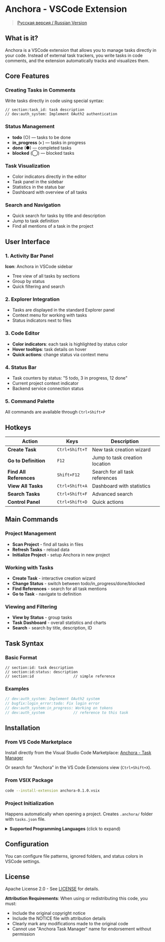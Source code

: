 # Anchora - VSCode Extension

> [Русская версия / Russian Version](doc/README_RU_VSCODE.md)

## What is it?

Anchora is a VSCode extension that allows you to manage tasks directly in your code. Instead of external task trackers, you write tasks in code comments, and the extension automatically tracks and visualizes them.

## Core Features

### Creating Tasks in Comments
Write tasks directly in code using special syntax:
```
// section:task_id: task description
// dev:auth_system: Implement OAuth2 authentication
```

### Status Management
- **todo** (○) — tasks to be done
- **in_progress** (◐) — tasks in progress  
- **done** (●) — completed tasks
- **blocked** (◯) — blocked tasks

### Task Visualization
- Color indicators directly in the editor
- Task panel in the sidebar
- Statistics in the status bar
- Dashboard with overview of all tasks

### Search and Navigation
- Quick search for tasks by title and description
- Jump to task definition
- Find all mentions of a task in the project

## User Interface

### 1. Activity Bar Panel
**Icon**: Anchora in VSCode sidebar
- Tree view of all tasks by sections
- Group by status
- Quick filtering and search

### 2. Explorer Integration
- Tasks are displayed in the standard Explorer panel
- Context menu for working with tasks
- Status indicators next to files

### 3. Code Editor
- **Color indicators**: each task is highlighted by status color
- **Hover tooltips**: task details on hover
- **Quick actions**: change status via context menu

### 4. Status Bar
- Task counters by status: "5 todo, 3 in progress, 12 done"
- Current project context indicator
- Backend service connection status

### 5. Command Palette
All commands are available through `Ctrl+Shift+P`

## Hotkeys

| Action | Keys | Description |
|--------|------|-------------|
| **Create Task** | `Ctrl+Shift+T` | New task creation wizard |
| **Go to Definition** | `F12` | Jump to task creation location |
| **Find All References** | `Shift+F12` | Search for all task references |
| **View All Tasks** | `Ctrl+Shift+A` | Dashboard with statistics |
| **Search Tasks** | `Ctrl+Shift+F` | Advanced search |
| **Control Panel** | `Ctrl+Shift+D` | Quick actions |

## Main Commands

### Project Management
- **Scan Project** - find all tasks in files
- **Refresh Tasks** - reload data
- **Initialize Project** - setup Anchora in new project

### Working with Tasks
- **Create Task** - interactive creation wizard
- **Change Status** - switch between todo/in_progress/done/blocked
- **Find References** - search for all task mentions
- **Go to Task** - navigate to definition

### Viewing and Filtering
- **View by Status** - group tasks
- **Task Dashboard** - overall statistics and charts
- **Search** - search by title, description, ID

## Task Syntax

### Basic Format
```
// section:id: task description
// section:id:status: description
// section:id                  // simple reference
```

### Examples
```rust
// dev:auth_system: Implement OAuth2 system
// bugfix:login_error:todo: Fix login error
// dev:auth_system:in_progress: Working on tokens
// dev:auth_system             // reference to this task
```

## Installation

### From VS Code Marketplace
Install directly from the Visual Studio Code Marketplace:
[Anchora - Task Manager](https://marketplace.visualstudio.com/items?itemName=vremyavnikuda.anchora)

Or search for "Anchora" in the VS Code Extensions view (`Ctrl+Shift+X`).

### From VSIX Package
```bash
code --install-extension anchora-0.1.0.vsix
```

### Project Initialization
Happens automatically when opening a project. Creates `.anchora/` folder with `tasks.json` file.

<details>
<summary><strong>Supported Programming Languages</strong> (click to expand)</summary>

### Anchora supports a wide range of programming languages:

- Rust (.rs), C (.c), C++ (.cpp, .cc, .cxx), C# (.cs), Go (.go)
- JavaScript (.js), TypeScript (.ts), JSX (.jsx), TSX (.tsx)
- HTML (.html), CSS (.css), SCSS (.scss), SASS (.sass), LESS (.less)
- Vue (.vue), Svelte (.svelte)
- Python (.py), Java (.java), PHP (.php), Ruby (.rb)
- Shell (.sh), PowerShell (.ps1), Batch (.bat, .cmd)
- Swift (.swift), Kotlin (.kt), Dart (.dart)
- Objective-C (.m, .mm)
- Haskell (.hs), F# (.fs), OCaml (.ml), Clojure (.clj), Elm (.elm)
- Java (.java), Kotlin (.kt), Scala (.scala), Clojure (.clj)
- Julia (.jl), R (.r), Lua (.lua), Perl (.pl, .pm)
- Erlang (.erl), Elixir (.ex, .exs)
- Docker (.dockerfile), Terraform (.tf), HCL (.hcl)
- YAML (.yaml, .yml), TOML (.toml), JSON (.json), XML (.xml)
- INI (.ini), CFG (.cfg), CONF (.conf)
- Markdown (.md), reStructuredText (.rst), LaTeX (.tex)
- SQL (.sql)
- Visual Basic (.vb)

</details>

## Configuration
You can configure file patterns, ignored folders, and status colors in VSCode settings.

## License
Apache License 2.0 - See [LICENSE](../LICENSE) for details.

**Attribution Requirements**: When using or redistributing this code, you must:
- Include the original copyright notice
- Include the NOTICE file with attribution details
- Clearly mark any modifications made to the original code
- Cannot use "Anchora Task Manager" name for endorsement without permission